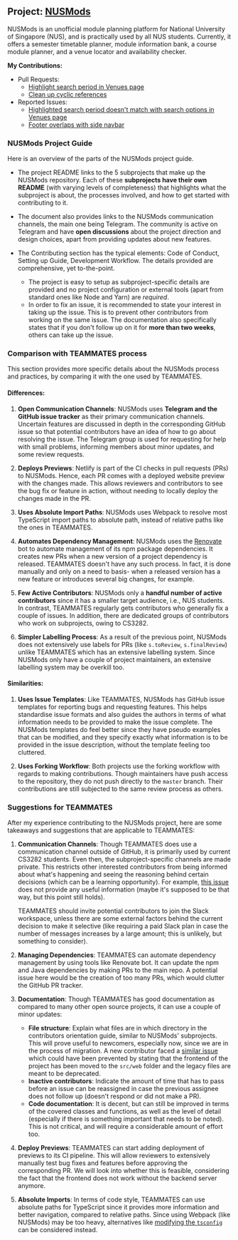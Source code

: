 ## Project: [NUSMods](https://github.com/nusmodifications/nusmods/)

NUSMods is an unofficial module planning platform for National University of Singapore (NUS), and is practically used by all NUS students. Currently, it offers a semester timetable planner, module information bank, a course module planner, and a venue locator and availability checker.

**My Contributions:**
- Pull Requests:
	- [Highlight search period in Venues page](https://github.com/nusmodifications/nusmods/pull/1583)
	- [Clean up cyclic references](https://github.com/nusmodifications/nusmods/pull/1636)
- Reported Issues:
	- [Highlighted search period doesn't match with search options in Venues page](https://github.com/nusmodifications/nusmods/issues/1647)
	- [Footer overlaps with side navbar](https://github.com/nusmodifications/nusmods/issues/1646)

### NUSMods Project Guide

Here is an overview of the parts of the NUSMods project guide.

- The project README links to the 5 subprojects that make up the NUSMods repository. Each of these **subprojects have their own README** (with varying levels of completeness) that highlights what the subproject is about, the processes involved, and how to get started with contributing to it.

- The document also provides links to the NUSMods communication channels, the main one being Telegram. The community is active on Telegram and have **open discussions** about the project direction and design choices, apart from providing updates about new features.

- The Contributing section has the typical elements: Code of Conduct, Setting up Guide, Development Workflow. The details provided are comprehensive, yet to-the-point.
	- The project is easy to setup as subproject-specific details are provided and no project configuration or external tools (apart from standard ones like Node and Yarn) are _required_.
	- In order to fix an issue, it is recommended to state your interest in taking up the issue. This is to prevent other contributors from working on the same issue. The documentation also specifically states that if you don't follow up on it for **more than two weeks**, others can take up the issue.

### Comparison with TEAMMATES process

This section provides more specific details about the NUSMods process and practices, by comparing it with the one used by TEAMMATES.

#### Differences:

1. **Open Communication Channels**: NUSMods uses **Telegram and the GitHub issue tracker** as their primary communication channels. Uncertain features are discussed in depth in the corresponding GitHub issue so that potential contributors have an idea of how to go about resolving the issue. The Telegram group is used for requesting for help with small problems, informing members about minor updates, and some review requests.  

1. **Deploys Previews**: Netlify is part of the CI checks in pull requests (PRs) to NUSMods. Hence, each PR comes with a deployed website preview with the changes made. This allows reviewers and contributors to see the bug fix or feature in action, without needing to locally deploy the changes made in the PR.

1. **Uses Absolute Import Paths**: NUSMods uses Webpack to resolve most TypeScript import paths to absolute path, instead of relative paths like the ones in TEAMMATES.

1. **Automates Dependency Management**: NUSMods uses the [Renovate](https://github.com/marketplace/renovate) bot to automate management of its npm package dependencies. It creates new PRs when a new version of a project dependency is released. TEAMMATES doesn't have any such process. In fact, it is done manually and only on a need to basis- when a released version has a new feature or introduces several big changes, for example.  

1. **Few Active Contributors**: NUSMods only a **handful number of active contributors** since it has a smaller target audience, i.e., NUS students.  In contrast, TEAMMATES regularly gets contributors who generally fix a couple of issues. In addition, there are dedicated groups of contributors who work on subprojects, owing to CS3282.

1. **Simpler Labelling Process**: As a result of the previous point, NUSMods does not extensively use labels for PRs (like `s.toReview`, `s.finalReview`) unlike TEAMMATES which has an extensive labelling system. Since NUSMods only have a couple of project maintainers, an extensive labelling system may be overkill too.

#### Similarities:

1. **Uses Issue Templates**: Like TEAMMATES, NUSMods has GitHub issue templates for reporting bugs and requesting features. This helps standardise issue formats and also guides the authors in terms of what  information needs to be provided to make the issue complete. The NUSMods templates do feel better since they have pseudo examples that can be modified, and they specify exactly what information is to be provided in the issue description, without the template feeling too cluttered.

1. **Uses Forking Workflow**: Both projects use the forking workflow with regards to making contributions. Though maintainers have push access to the repository, they do not push directly to the `master` branch. Their contributions are still subjected to the same review process as others.

### Suggestions for TEAMMATES

After my experience contributing to the NUSMods project, here are some takeaways and suggestions that are applicable to TEAMMATES:

1. **Communication Channels**: Though TEAMMATES does use a communication channel outside of GitHub, it is primarily used by current CS3282 students. Even then, the subproject-specific channels are made private. This restricts other interested contributors from being informed about what's happening and seeing the reasoning behind certain decisions (which can be a learning opportunity). For example, [this issue](https://github.com/TEAMMATES/teammates-ops/issues/3) does not provide any useful information (maybe it's supposed to be that way, but this point still holds).

    TEAMMATES should invite potential contributors to join the Slack workspace, unless there are some external factors behind the current decision to make it selective (like requiring a paid Slack plan in case the number of messages increases by a large amount; this is unlikely, but something to consider).

1. **Managing Dependencies**: TEAMMATES can automate dependency management by using tools like Renovate bot. It can update the npm and Java dependencies by making PRs to the main repo. A potential issue here would be the creation of too many PRs, which would clutter the GitHub PR tracker.

1. **Documentation**: Though TEAMMATES has good documentation as compared to many other open source projects, it can use a couple of minor updates:
    - **File structure**: Explain what files are in which directory in the contributors orientation guide, similar to NUSMods' subprojects. This will prove useful to newcomers, especially now, since we are in the process of migration. A new contributor faced a [similar issue](https://github.com/TEAMMATES/teammates/pull/9602#pullrequestreview-218052367) which could have been prevented by stating that the frontend of the project has been moved to the `src/web` folder and the legacy files are meant to be deprecated.
    - **Inactive contributors**: Indicate the amount of time that has to pass before an issue can be reassigned in case the previous assignee does not follow up (doesn't respond or did not make a PR).
    - **Code documentation**: It is decent, but can still be improved in terms of the covered classes and functions, as well as the level of detail (especially if there is something important that needs to be noted). This is not critical, and will require a considerable amount of effort too.

1. **Deploy Previews**: TEAMMATES can start adding deployment of previews to its CI pipeline. This will allow reviewers to extensively manually test bug fixes and features before approving the corresponding PR. We will look into whether this is feasible, considering the fact that the frontend does not work without the backend server anymore.

1. **Absolute Imports**: In terms of code style, TEAMMATES can use absolute paths for TypeScript since it provides more information and better navigation, compared to relative paths. Since using Webpack (like NUSMods) may be too heavy, alternatives like [modifying the `tsconfig`](https://medium.com/@adrianfaciu/use-absolute-paths-for-module-imports-6e5ee9e94161) can be considered instead.
